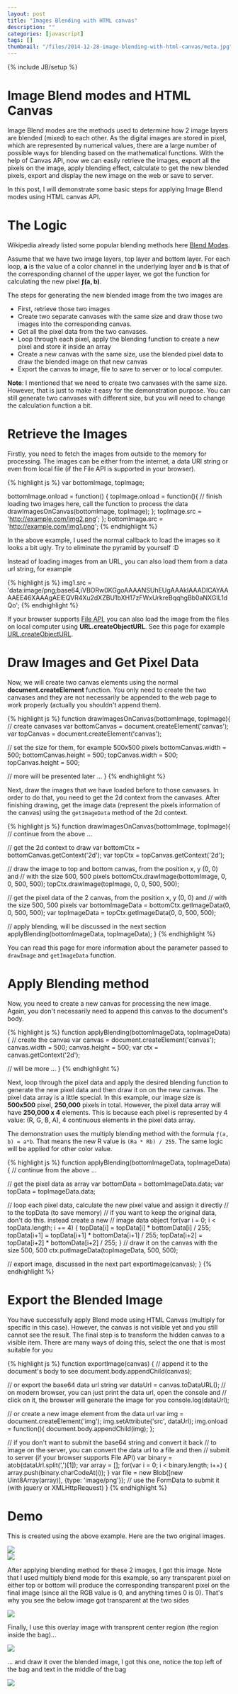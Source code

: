```yaml
---
layout: post
title: "Images Blending with HTML canvas"
description: ""
categories: [javascript]
tags: []
thumbnail: "/files/2014-12-28-image-blending-with-html-canvas/meta.jpg"
---
```

{% include JB/setup %}

# Image Blend modes and HTML Canvas

Image Blend modes are the methods used to determine how 2 image layers are
blended (mixed) to each other. As the digital images are stored in pixel, which
are represented by numerical values, there are a large number of possible ways
for blending based on the mathematical functions. With the help of Canvas API,
now we can easily retrieve the images, export all the pixels on the image,
apply blending effect, calculate to get the new blended
pixels, export and display the new image on the web or save to server.

In this post, I will demonstrate some basic steps for applying Image Blend modes
using HTML canvas API.

# The Logic

Wikipedia already listed some popular blending methods here
[Blend Modes](http://en.wikipedia.org/wiki/Blend_modes).

Assume that we have two image layers, top layer and bottom layer. For each loop,
**a** is the value of a color channel in the underlying layer and **b** is that
of the corresponding channel of the upper layer, we got the function for
calculating the new pixel **ƒ(a, b)**.

The steps for generating the new blended image from the two images are

- First, retrieve those two images
- Create two separate canvases with the same size and draw those two images into
the corresponding canvas.
- Get all the pixel data from the two canvases.
- Loop through each pixel, apply the blending function to create a new pixel and
store it inside an array
- Create a new canvas with the same size, use the blended pixel data to draw the
blended image on that new canvas
- Export the canvas to image, file to save to server or to local computer.

**Note**: I mentioned that we need to create two canvases with the same size.
However, that is just to make it easy for the demonstration purpose. You can
still generate two canvases with different size, but you will need to change the
calculation function a bit.

<!-- more -->

# Retrieve the Images

Firstly, you need to fetch the images from outside to the memory for processing.
The images can be either from the internet, a data URI string or even from local
file (if the File API is supported in your browser).

{% highlight js %}
var bottomImage, topImage;

bottomImage.onload = function() {
  topImage.onload = function(){
    // finish loading two images here, call the function to process the data
    drawImagesOnCanvas(bottomImage, topImage);
  };
  topImage.src = 'http://example.com/img2.png';
};
bottomImage.src = 'http://example.com/img1.png';
{% endhighlight %}

In the above example, I used the normal callback to load the images so it looks
a bit ugly. Try to eliminate the pyramid by yourself :D

Instead of loading images from an URL, you can also load them from a data url
string, for example

{% highlight js %}
img1.src = 'data:image/png;base64,iVBORw0KGgoAAAANSUhEUgAAAkIAAADICAYAAAAEE46XAAAgAElEQVR4Xu2dXZBU1bXH17zFWxUrkreBqqhgBb0aNXGIL1dQo';
{% endhighlight %}

If your browser supports
[File API](https://developer.mozilla.org/en-US/docs/Web/API/File), you can also
load the image from the files on local computer using **URL.createObjectURL**.
See this page for example
[URL.createObjectURL](https://developer.mozilla.org/en-US/docs/Web/API/URL.createObjectURL).

# Draw Images and Get Pixel Data

Now, we will create two canvas elements using the normal
**document.createElement** function. You only need to create the two canvases
and they are not necessarily be appended to the web page to work properly
(actually you shouldn't append them).

{% highlight js %}
function drawImagesOnCanvas(bottomImage, topImage){
  // create canvases
  var bottomCanvas = document.createElement('canvas');
  var topCanvas = document.createElement('canvas');

  // set the size for them, for example 500x500 pixels
  bottomCanvas.width = 500;
  bottomCanvas.height = 500;
  topCanvas.width = 500;
  topCanvas.height = 500;

  // more will be presented later
  ...
}
{% endhighlight %}

Next, draw the images that we have loaded before to those canvases. In order to
do that, you need to get the 2d context from the canvases. After finishing
drawing, get the image data (represent the pixels information of the canvas)
using the `getImageData` method of the 2d context.

{% highlight js %}
function drawImagesOnCanvas(bottomImage, topImage){
  // continue from the above
  ...

  // get the 2d context to draw
  var bottomCtx = bottomCanvas.getContext('2d');
  var topCtx = topCanvas.getContext('2d');

  // draw the image to top and bottom canvas, from the position x, y (0, 0) and
  // with the size 500, 500 pixels
  bottomCtx.drawImage(bottomImage, 0, 0, 500, 500);
  topCtx.drawImage(topImage, 0, 0, 500, 500);

  // get the pixel data of the 2 canvas, from the position x, y (0, 0) and
  // with the size 500, 500 pixels
  var bottomImageData = bottomCtx.getImageData(0, 0, 500, 500);
  var topImageData = topCtx.getImageData(0, 0, 500, 500);

  // apply blending, will be discussed in the next section
  applyBlending(bottomImageData, topImageData);
}
{% endhighlight %}

You can read this page for more information about the parameter passed to
`drawImage` and `getImageData` function.

# Apply Blending method

Now, you need to create a new canvas for processing the new image. Again, you
don't necessarily need to append this canvas to the document's body.

{% highlight js %}
function applyBlending(bottomImageData, topImageData) {
  // create the canvas
  var canvas = document.createElement('canvas');
  canvas.width = 500;
  canvas.height = 500;
  var ctx = canvas.getContext('2d');

  // will be more
  ...
}
{% endhighlight %}

Next, loop through the pixel data and apply the desired blending function to
generate the new pixel data and then draw it on on the new canvas. The
pixel data array is a little special. In this example, our image size is **500x500**
pixel, **250,000** pixels in total. However, the pixel data array will have
**250,000 x 4** elements. This is because each pixel is represented by 4 value:
(R, G, B, A), 4 continuous elements in the pixel data array.

The demonstration uses the multiply blending method with the formula
`ƒ(a, b) = a*b`. That means the new R value is `(Ra * Rb) / 255`. The same logic
will be applied for other color value.

{% highlight js %}
function applyBlending(bottomImageData, topImageData) {
  // continue from the above
  ...

  // get the pixel data as array
  var bottomData = bottomImageData.data;
  var topData = topImageData.data;

  // loop each pixel data, calculate the new pixel value and assign it directly
  // to the topData (to save memory)
  // if you want to keep the original data, don't do this. instead create a new
  // image data object
  for(var i = 0; i < topData.length; i += 4) {
    topData[i] = topData[i] * bottomData[i] / 255;
    topData[i+1] = topData[i+1] * bottomData[i+1] / 255;
    topData[i+2] = topData[i+2] * bottomData[i+2] / 255;
  }
  // draw it on the canvas with the size 500, 500
  ctx.putImageData(topImageData, 500, 500);

  // export image, discussed in the next part
  exportImage(canvas);
}
{% endhighlight %}

# Export the Blended Image

You have successfully apply Blend mode using HTML Canvas (multiply for specific
in this case). However, the canvas is not visible yet and you still cannot see
the result. The final step is to transform the hidden canvas to a visible item.
There are many ways of doing this, select the one that is most suitable for you

{% highlight js %}
function exportImage(canvas) {
  // append it to the document's body to see
  document.body.appendChild(canvas);

  // or export the base64 data url string
  var dataUrl = canvas.toDataURL();
  // on modern browser, you can just print the data url, open the console and
  // click on it, the browser will generate the image for you
  console.log(dataUrl);

  // or create a new image element from the data url
  var img = document.createElement('img');
  img.setAttribute('src', dataUrl);
  img.onload = function(){
    document.body.appendChild(img);
  };

  // if you don't want to submit the base64 string and convert it back
  // to image on the server, you can convert the data url to a file and then
  // submit to server (if your browser supports File API)
  var binary = atob(dataUrl.split(',')[1]);
  var array = [];
  for(var i = 0; i < binary.length; i++) {
    array.push(binary.charCodeAt(i));
  }
  var file = new Blob([new Uint8Array(array)], {type: 'image/png'});
  // use the FormData to submit it (with jquery or XMLHttpRequest)
}
{% endhighlight %}

# Demo

This is created using the above example. Here are the two original images.

<div class="text-center">
<img src="/files/2014-12-28-image-blending-with-html-canvas/top.png" />
</div>

<div class="text-center">
<img src="/files/2014-12-28-image-blending-with-html-canvas/bottom.png" />
</div>

After applying blending method for these 2 images, I got this image. Note that I
used multiply blend mode for this example, so any transparent pixel on either
top or bottom will produce the corresponding transparent pixel on the final
image (since all the RGB value is 0, and anything times 0 is 0). That's why you
see the below image got transparent at the two sides

<div class="text-center">
<img src="/files/2014-12-28-image-blending-with-html-canvas/blend.png" />
</div>

Finally, I use this overlay image with transprent center region (the region inside
the bag)...

<div class="text-center">
<img src="/files/2014-12-28-image-blending-with-html-canvas/overlay.png" />
</div>

... and draw it over the blended image, I got this one, notice the top left of
the bag and text in the middle of the bag

<div class="text-center">
<img src="/files/2014-12-28-image-blending-with-html-canvas/final.png" />
</div>
